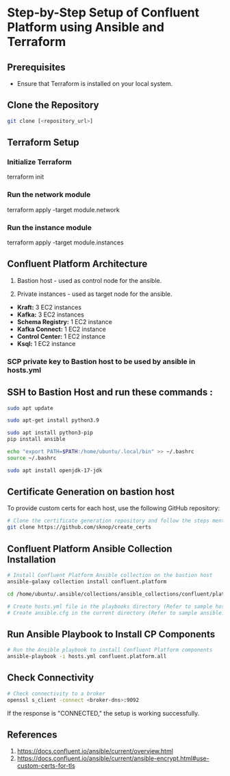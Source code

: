 # Step-by-Step Setup of Confluent Platform using Ansible and Terraform

## Prerequisites
- Ensure that Terraform is installed on your local system.

## Clone the Repository
```bash
git clone [<repository_url>]
```

## Terraform Setup

### Initialize Terraform
terraform init

### Run the network module
terraform apply -target module.network

### Run the instance module
terraform apply -target module.instances

## Confluent Platform Architecture

1. Bastion host -  used as control node for the ansible.

1. Private instances -  used as target node for the ansible.
- **Kraft:** 3 EC2 instances
- **Kafka:** 3 EC2 instances
- **Schema Registry:** 1 EC2 instance
- **Kafka Connect:** 1 EC2 instance
- **Control Center:** 1 EC2 instance
- **Ksql:** 1 EC2 instance

### SCP private key to Bastion host to be used by ansible in hosts.yml

##  SSH to Bastion Host and run these commands :

```bash 
sudo apt update

sudo apt-get install python3.9

sudo apt install python3-pip
pip install ansible

echo "export PATH=$PATH:/home/ubuntu/.local/bin" >> ~/.bashrc
source ~/.bashrc

sudo apt install openjdk-17-jdk
```
## Certificate Generation on bastion host

To provide custom certs for each host, use the following GitHub repository:

```bash 
# Clone the certificate generation repository and follow the steps mentioned there
git clone https://github.com/sknop/create_certs
```

## Confluent Platform Ansible Collection Installation

```bash
# Install Confluent Platform Ansible collection on the bastion host
ansible-galaxy collection install confluent.platform

cd /home/ubuntu/.ansible/collections/ansible_collections/confluent/platform/playbooks

# Create hosts.yml file in the playbooks directory (Refer to sample hosts.yml in /ansible/)
# Create ansible.cfg in the current directory (Refer to sample ansible.cfg in /ansible/)
```

## Run Ansible Playbook to Install CP Components

```bash
# Run the Ansible playbook to install Confluent Platform components
ansible-playbook -i hosts.yml confluent.platform.all
```

## Check Connectivity
```bash
# Check connectivity to a broker
openssl s_client -connect <broker-dns>:9092
```

If the response is "CONNECTED," the setup is working successfully.

## References

1. https://docs.confluent.io/ansible/current/overview.html
1. https://docs.confluent.io/ansible/current/ansible-encrypt.html#use-custom-certs-for-tls

